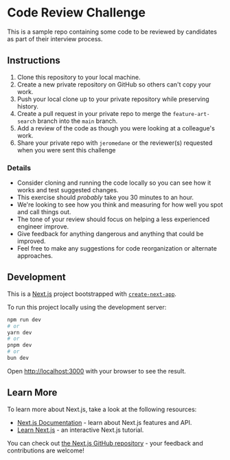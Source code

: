 # Code Review Challenge

This is a sample repo containing some code to be reviewed by candidates as part of their interview process.

## Instructions

1. Clone this repository to your local machine.
2. Create a new private repository on GitHub so others can't copy your work.
3. Push your local clone up to your private repository while preserving history.
4. Create a pull request in your private repo to merge the `feature-art-search` branch into the `main` branch.
5. Add a review of the code as though you were looking at a colleague's work.
6. Share your private repo with `jeromedane` or the reviewer(s) requested when you were sent this challenge

### Details

* Consider cloning and running the code locally so you can see how it works and test suggested changes.
* This exercise should _probably_ take you 30 minutes to an hour.
* We're looking to see how you think and measuring for how well you spot and call things out.
* The tone of your review should focus on helping a less experienced engineer improve.
* Give feedback for anything dangerous and anything that could be improved.
* Feel free to make any suggestions for code reorganization or alternate approaches.

## Development

This is a [Next.js](https://nextjs.org/) project bootstrapped with [`create-next-app`](https://github.com/vercel/next.js/tree/canary/packages/create-next-app).

To run this project locally using the development server:

```bash
npm run dev
# or
yarn dev
# or
pnpm dev
# or
bun dev
```

Open [http://localhost:3000](http://localhost:3000) with your browser to see the result.

## Learn More

To learn more about Next.js, take a look at the following resources:

- [Next.js Documentation](https://nextjs.org/docs) - learn about Next.js features and API.
- [Learn Next.js](https://nextjs.org/learn) - an interactive Next.js tutorial.

You can check out [the Next.js GitHub repository](https://github.com/vercel/next.js/) - your feedback and contributions are welcome!
